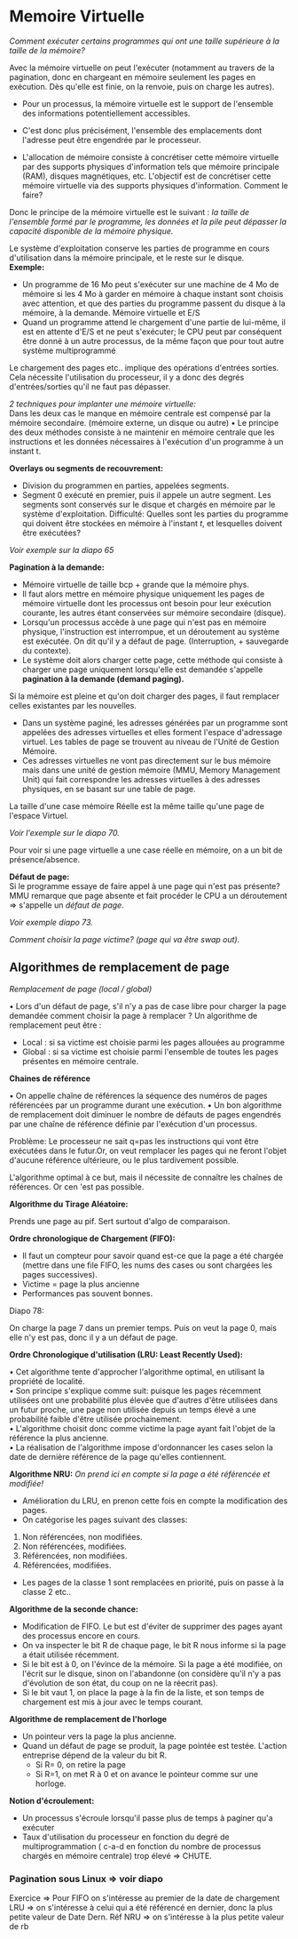 # Memoire Virtuelle

*Comment exécuter certains programmes qui ont une taille supérieure à la taille de la mémoire?*

Avec la mémoire virtuelle on peut l'exécuter (notamment au travers de la pagination, donc en chargeant en mémoire seulement les pages en exécution. Dès qu'elle est finie, on la renvoie, puis on charge les autres).

- Pour un processus, la mémoire virtuelle est le support de l'ensemble des informations
potentiellement accessibles.

- C'est donc plus précisément, l'ensemble des emplacements dont l'adresse peut être
engendrée par le processeur.
- L'allocation de mémoire consiste à concrétiser cette mémoire virtuelle par des
supports physiques d'information tels que mémoire principale (RAM), disques
magnétiques, etc.
L'objectif est de concrétiser cette mémoire virtuelle via des supports physiques d'information. Comment le faire?

Donc le principe de la mémoire virtuelle est le suivant :
*la taille de l'ensemble formé par
le programme, les données et la pile peut dépasser la capacité disponible de la
mémoire physique.*

Le système d'exploitation conserve les parties de programme en cours d'utilisation
dans la mémoire principale, et le reste sur le disque.  
**Exemple:**
-  Un programme de 16 Mo peut s'exécuter sur une machine de 4 Mo de mémoire si les
4 Mo à garder en mémoire à chaque instant sont choisis avec attention, et que des
parties du programme passent du disque à la mémoire, à la demande.
Mémoire virtuelle et E/S
-  Quand un programme attend le chargement d'une partie de lui-même, il est en attente
d'E/S et ne peut s'exécuter; le CPU peut par conséquent être donné à un autre
processus, de la même façon que pour tout autre système multiprogrammé

Le chargement des pages etc.. implique des opérations d'entrées sorties. Cela nécessite l'utilisation du processeur, il y a donc des degrés d'entrées/sorties qu'il ne faut pas dépasser.

*2 techniques pour implanter une mémoire virtuelle:*  
Dans les deux cas le manque en mémoire centrale est compensé par la mémoire
secondaire. (mémoire externe, un disque ou autre)
• Le principe des deux méthodes consiste à ne maintenir en mémoire centrale que les
instructions et les données nécessaires à l'exécution d'un programme à un instant t.

**Overlays ou segments de recouvrement:**  
- Division du programmen en parties, appelées segments.
- Segment 0 exécuté en premier, puis il appele un autre segment. Les segments sont conservés sur le disque et chargés en mémoire par le système d'exploitation. Difficulté: Quelles sont les parties du programme qui doivent être stockées en mémoire à l'instant *t*, et lesquelles doivent être exécutées?

*Voir exemple sur la diapo 65*

**Pagination à la demande:**  
- Mémoire virtuelle de taille bcp + grande que la mémoire phys.
- Il faut alors mettre en mémoire physique uniquement les pages de mémoire virtuelle dont
les processus ont besoin pour leur exécution courante, les autres étant conservées sur
mémoire secondaire (disque).
-  Lorsqu'un processus accède à une page qui n'est pas en mémoire physique, l'instruction
est interrompue, et un déroutement au système est exécutée. On dit qu'il y a défaut de
page. (Interruption, + sauvegarde du contexte).
-  Le système doit alors charger cette page, cette méthode qui consiste à charger une page
uniquement lorsqu'elle est demandée s'appelle **pagination à la demande (demand paging).**

Si la mémoire est pleine et qu'on doit charger des pages, il faut remplacer celles existantes par les nouvelles.


- Dans un système paginé, les adresses générées par un programme sont appelées des adresses virtuelles et elles
forment l'espace d'adressage virtuel. Les tables de page se trouvent au niveau de l'Unité de Gestion Mémoire.
- Ces adresses virtuelles ne vont pas
directement sur le bus mémoire mais
dans une unité de gestion mémoire
(MMU, Memory Management Unit)
qui fait correspondre les adresses
virtuelles à des adresses physiques, en
se basant sur une table de page.

La taille d'une case mémoire Réelle est la même taille qu'une page de l'espace Virtuel.

*Voir l'exemple sur le diapo 70.*

Pour voir si une page virtuelle a une case réelle en mémoire, on a un bit de présence/absence.

**Défaut de page:**  
Si le programme essaye de faire appel à une page qui n'est pas présente? MMU remarque que page absente et fait procéder le CPU a un déroutement => s'appelle un *défaut de page*.

*Voir exemple diapo 73.*

*Comment choisir la page victime? (page qui va être swap out).*

## Algorithmes de remplacement de page
*Remplacement de page (local / global)*  

• Lors d'un défaut de page, s'il n'y a pas de case libre pour charger la page demandée
comment choisir la page à remplacer ? Un algorithme de remplacement peut être :
-  Local : si sa victime est choisie parmi les pages allouées au programme
-  Global : si sa victime est choisie parmi l'ensemble de toutes les pages présentes
en mémoire centrale.  

**Chaines de référence**  

• On appelle chaîne de références la séquence des numéros de pages référencées par
un programme durant une exécution.
• Un bon algorithme de remplacement doit diminuer le nombre de défauts de pages
engendrés par une chaîne de référence définie par l'exécution d'un processus.

Problème: Le processeur ne sait q=pas les instructions qui vont être exécutées dans le futur.Or, on veut remplacer les pages qui ne feront l'objet d'aucune référence ultérieure, ou le plus tardivement possible.

L'algorithme optimal à ce but, mais il nécessite de connaître les chaînes de références. Or cen 'est pas possible.

**Algorithme du Tirage Aléatoire:**

Prends une page au pif. Sert surtout d'algo de comparaison.

**Ordre chronologique de Chargement (FIFO):**  
- Il faut un compteur pour savoir quand est-ce que la page a été chargée (mettre dans une file FIFO, les nums des cases ou sont chargées les pages successives).
- Victime = page la plus ancienne
- Performances pas souvent bonnes.

Diapo 78:

On charge la page 7 dans un premier temps. Puis on veut la page 0, mais elle n'y est pas, donc il y a un défaut de page.


**Ordre Chronologique d'utilisation (LRU: Least Recently Used):**  

• Cet algorithme tente d'approcher l'algorithme optimal, en utilisant la propriété de
localité.  
• Son principe s'explique comme suit: puisque les pages récemment utilisées ont une
probabilité plus élevée que d'autres d'être utilisées dans un futur proche, une page non
utilisée depuis un temps élevé a une probabilité faible d'être utilisée prochainement.  
• L'algorithme choisit donc comme victime la page ayant fait l'objet de la référence la
plus ancienne.  
• La réalisation de l'algorithme impose d'ordonnancer les cases selon la date de dernière
référence de la page qu'elles contiennent.

**Algorithme NRU:**
*On prend ici en compte si la page a été référencée et modifiée!*
- Amélioration du LRU, en prenon cette fois en compte la modification des pages.
- On catégorise les pages suivant des classes:
 1. Non référencées, non modifiées.
 2. Non référencées, modifiées.
 3. Référencées, non modifiées.
 4. Référencées, modifiées.
- Les pages de la classe 1 sont remplacées en priorité, puis on passe à la classe 2 etc..

**Algorithme de la seconde chance:**

- Modification de FIFO. Le but est d'éviter de supprimer des pages ayant des processus encore en cours.
- On va inspecter le bit R de chaque page, le bit R nous informe si la page a était utilisée récemment.
- Si le bit est à 0, on l'évince de la mémoire. Si la page  a été modifiée, on l'écrit sur le disque, sinon on l'abandonne (on considère qu'il n'y a pas d'évolution de son état, du coup on ne la réecrit pas).
- Si le bit vaut 1, on place la page à la fin de la liste, et son temps de chargement  est mis à jour avec le temps courant.  

**Algorithme de remplacement de l'horloge**

- Un pointeur vers la page la plus ancienne.
- Quand un défaut de page se produit, la page pointée est testée. L'action entreprise dépend de la valeur du bit R.
  + Si R= 0, on retire la page
  + Si R=1,  on met R à 0 et on avance le pointeur comme sur une horloge.  

**Notion d'écroulement:**

- Un processus s'écroule lorsqu'il passe plus de temps à paginer qu'a exécuter
- Taux d'utilisation du processeur en fonction du degré de multiprogrammation ( c-a-d en fonction du nombre de processus chargés en mémoire centrale) trop élevé => CHUTE.

### Pagination sous Linux => voir diapo


Exercice => Pour FIFO on s'intéresse au premier de la date de chargement
LRU => on s'intéresse à celui qui a été référencé en dernier, donc la plus petite valeur de Date Dern. Réf
NRU => on s'intéresse à la plus petite valeur de rb
